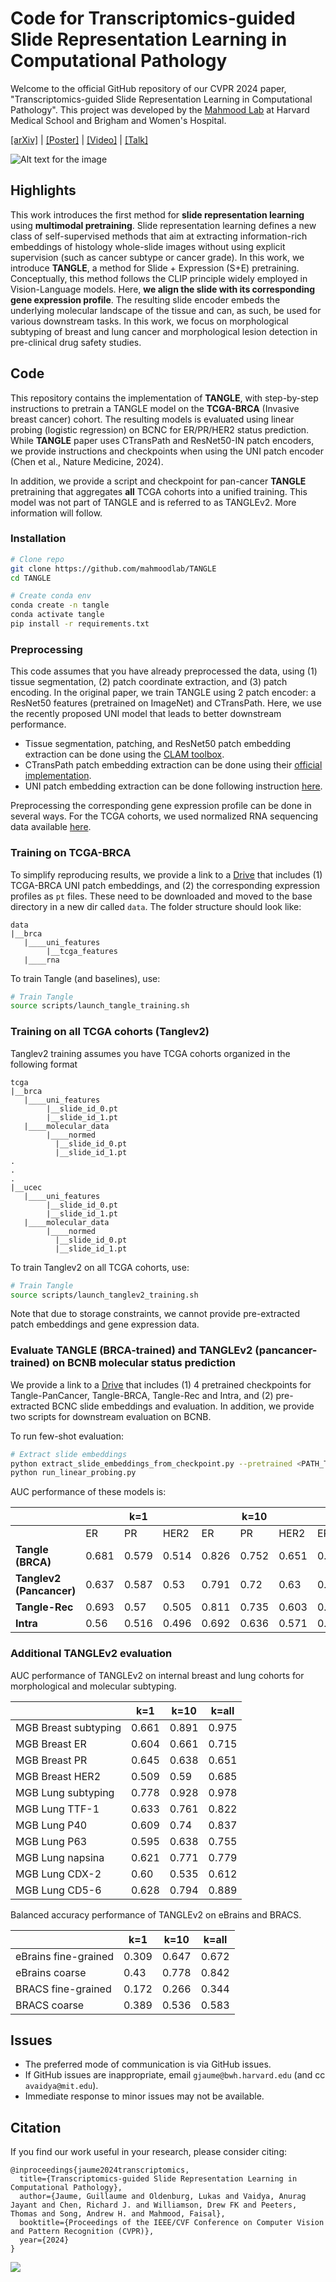 # Code for Transcriptomics-guided Slide Representation Learning in Computational Pathology

Welcome to the official GitHub repository of our CVPR 2024 paper, "Transcriptomics-guided Slide Representation Learning in Computational Pathology". This project was developed by the [Mahmood Lab](https://faisal.ai/) at Harvard Medical School and Brigham and Women's Hospital. 

[[arXiv]](https://arxiv.org/abs/2405.11618) | [[Poster]]() | [[Video]]() | [[Talk]]()

![Alt text for the image](support/framework.png "Optional title")

## Highlights
This work introduces the first method for **slide representation learning** using **multimodal pretraining**. Slide representation learning defines a new class of self-supervised methods that aim at extracting information-rich embeddings of histology whole-slide images without using explicit supervision (such as cancer subtype or cancer grade). In this work, we introduce **TANGLE**, a method for Slide + Expression (S+E) pretraining. Conceptually, this method follows the CLIP principle widely employed in Vision-Language models. Here, **we align the slide with its corresponding gene expression profile**. The resulting slide encoder embeds the underlying molecular landscape of the tissue and can, as such, be used for various downstream tasks. In this work, we focus on morphological subtyping of breast and lung cancer and morphological lesion detection in pre-clinical drug safety studies.  

## Code
This repository contains the implementation of **TANGLE**, with step-by-step instructions to pretrain a TANGLE model on the **TCGA-BRCA** (Invasive breast cancer) cohort. The resulting models is evaluated using linear probing (logistic regression) on BCNC for ER/PR/HER2 status prediction. While **TANGLE** paper uses CTransPath and ResNet50-IN patch encoders, we provide instructions and checkpoints when using the UNI patch encoder (Chen et al., Nature Medicine, 2024). 

In addition, we provide a script and checkpoint for pan-cancer **TANGLE** pretraining that aggregates **all** TCGA cohorts into a unified training. This model was not part of TANGLE and is referred to as TANGLEv2. More information will follow. 

### Installation

```bash
# Clone repo
git clone https://github.com/mahmoodlab/TANGLE
cd TANGLE

# Create conda env
conda create -n tangle
conda activate tangle
pip install -r requirements.txt
```

### Preprocessing 

This code assumes that you have already preprocessed the data, using (1) tissue segmentation, (2) patch coordinate extraction, and (3) patch encoding. In the original paper, we train TANGLE using 2 patch encoder: a ResNet50 features (pretrained on ImageNet) and CTransPath. Here, we use the recently proposed UNI model that leads to better downstream performance. 

- Tissue segmentation, patching, and ResNet50 patch embedding extraction can be done using the [CLAM toolbox](https://github.com/mahmoodlab/CLAM).
- CTransPath patch embedding extraction can be done using their [official implementation](https://github.com/Xiyue-Wang/TransPath). 
- UNI patch embedding extraction can be done following instruction [here](https://github.com/mahmoodlab/UNI). 

Preprocessing the corresponding gene expression profile can be done in several ways. For the TCGA cohorts, we used normalized RNA sequencing data available [here](https://xenabrowser.net/datapages/?dataset=TCGA.BRCA.sampleMap%2FHiSeqV2_PANCAN&host=https%3A%2F%2Ftcga.xenahubs.net&removeHub=https%3A%2F%2Fxena.treehouse.gi.ucsc.edu%3A443).

### Training on TCGA-BRCA

To simplify reproducing results, we provide a link to a [Drive](https://drive.google.com/drive/folders/1GIJEITf5-7lFKil7Dfi3sSmVFgzh-otv?usp=drive_link) that includes (1) TCGA-BRCA UNI patch embeddings, and (2) the corresponding expression profiles as `pt` files. These need to be downloaded and moved to the base directory in a new dir called `data`. The folder structure should look like:

```
data
|__brca
   |____uni_features
        |__tcga_features
   |____rna
```

To train Tangle (and baselines), use:

```bash
# Train Tangle
source scripts/launch_tangle_training.sh
```

### Training on all TCGA cohorts (Tanglev2)

Tanglev2 training assumes you have TCGA cohorts organized in the following format

```
tcga
|__brca
   |____uni_features
        |__slide_id_0.pt
        |__slide_id_1.pt
   |____molecular_data
        |____normed
          |__slide_id_0.pt
          |__slide_id_1.pt
.
.
.
|__ucec
   |____uni_features
        |__slide_id_0.pt
        |__slide_id_1.pt
   |____molecular_data
        |____normed
          |__slide_id_0.pt
          |__slide_id_1.pt
```

To train Tanglev2 on all TCGA cohorts, use:

```bash
# Train Tangle
source scripts/launch_tanglev2_training.sh
```

Note that due to storage constraints, we cannot provide pre-extracted patch embeddings and gene expression data.  

### Evaluate TANGLE (BRCA-trained) and TANGLEv2 (pancancer-trained) on BCNB molecular status prediction

We provide a link to a [Drive](https://drive.google.com/drive/folders/1IKEuRULUz-Uvb8ZL8vvYw0Z49aD_Qp_4?usp=drive_link) that includes (1) 4 pretrained checkpoints for Tangle-PanCancer, Tangle-BRCA, Tangle-Rec and Intra, and (2) pre-extracted BCNC slide embeddings and evaluation. In addition, we provide two scripts for downstream evaluation on BCNB. 

To run few-shot evaluation:

```bash
# Extract slide embeddings 
python extract_slide_embeddings_from_checkpoint.py --pretrained <PATH_TO_PRETRAINED_MODEL>
python run_linear_probing.py
```

AUC performance of these models is:

|            | |   k=1   |      |  |   k=10  |      |  |   k=25  |      |
|------------|-----|-----|------|------|-----|------|------|-----|------|
|            | ER  | PR  | HER2 | ER   | PR  | HER2 | ER   | PR  | HER2 |
| **Tangle (BRCA)** | 0.681 | 0.579   | 0.514   | 0.826    | 0.752   | 0.651   | 0.847    | 0.77   | 0.664   |
| **Tanglev2 (Pancancer)** | 0.637  | 0.587   | 0.53   | 0.791    | 0.72   | 0.63   | 0.817    | 0.755   | 0.67   |
| **Tangle-Rec** | 0.693   | 0.57   | 0.505   | 0.811    | 0.735   | 0.603   | 0.82    | 0.755   | 0.651   |
| **Intra**  | 0.56   | 0.516   | 0.496   | 0.692    | 0.636   | 0.571   | 0.737    | 0.678   | 0.625   |

### Additional TANGLEv2 evaluation 

AUC performance of TANGLEv2 on internal breast and lung cohorts for morphological and molecular subtyping.

|| k=1 | k=10 | k=all | 
|------------|-----|-----|------|
| MGB Breast subtyping | 0.661  | 0.891  | 0.975 |
| MGB Breast ER | 0.604  | 0.661  | 0.715 |
| MGB Breast PR | 0.645  | 0.638  | 0.651 |
| MGB Breast HER2 | 0.509  | 0.59  | 0.685 |
| MGB Lung subtyping | 0.778  | 0.928  | 0.978 |
| MGB Lung TTF-1 | 0.633  | 0.761  | 0.822 |
| MGB Lung P40 | 0.609  | 0.74  | 0.837 |
| MGB Lung P63| 0.595  | 0.638  | 0.755 |
| MGB Lung napsina | 0.621  | 0.771  | 0.779 |
| MGB Lung CDX-2| 0.60  | 0.535  | 0.612 |
| MGB Lung CD5-6 | 0.628  | 0.794  | 0.889 |

Balanced accuracy performance of TANGLEv2 on eBrains and BRACS. 

|| k=1 | k=10 | k=all | 
|------------|-----|-----|------|
| eBrains fine-grained | 0.309  | 0.647  | 0.672 |
| eBrains coarse       | 0.43  | 0.778  | 0.842 |
| BRACS fine-grained   | 0.172  | 0.266  | 0.344 |
| BRACS coarse         | 0.389  | 0.536  | 0.583 |

## Issues 
- The preferred mode of communication is via GitHub issues.
- If GitHub issues are inappropriate, email `gjaume@bwh.harvard.edu` (and cc `avaidya@mit.edu`). 
- Immediate response to minor issues may not be available.

## Citation

If you find our work useful in your research, please consider citing:
```
@inproceedings{jaume2024transcriptomics,
  title={Transcriptomics-guided Slide Representation Learning in Computational Pathology},
  author={Jaume, Guillaume and Oldenburg, Lukas and Vaidya, Anurag Jayant and Chen, Richard J. and Williamson, Drew FK and Peeters, Thomas and Song, Andrew H. and Mahmood, Faisal},
  booktitle={Proceedings of the IEEE/CVF Conference on Computer Vision and Pattern Recognition (CVPR)},
  year={2024}
}
```

<img src=docs/joint_logo.png> 

